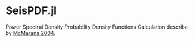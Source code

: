 # SeisPDF.jl
Power Spectral Density Probability Density Functions Calculation
describe by [McMarana 2004](https://pubs.usgs.gov/of/2005/1438/).
